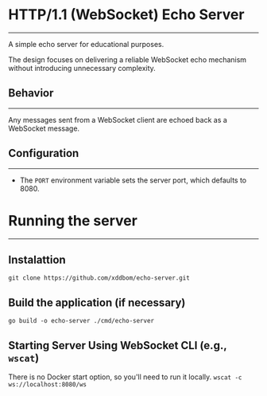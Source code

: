 # HTTP/1.1 (WebSocket) Echo Server
---
A simple echo server for educational purposes.

The design focuses on delivering a reliable WebSocket echo mechanism without introducing unnecessary complexity.

## Behavior
---
Any messages sent from a WebSocket client are echoed back as a WebSocket message.

## Configuration
---
- The `PORT` environment variable sets the server port, which defaults to 8080.

# Running the server
---
## Instalattion
`git clone https://github.com/xddbom/echo-server.git`

## Build the application (if necessary)
`go build -o echo-server ./cmd/echo-server`

## Starting Server Using WebSocket CLI (e.g., `wscat`)
There is no Docker start option, so you'll need to run it locally.
`wscat -c ws://localhost:8080/ws`







 
